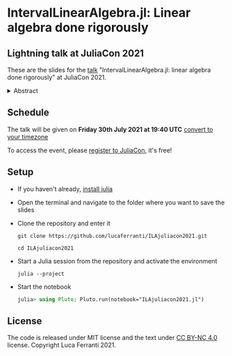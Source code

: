 # IntervalLinearAlgebra.jl: Linear algebra done rigorously

## Lightning talk at JuliaCon 2021

These are the slides for the [talk](https://pretalx.com/juliacon2021/talk/WA7BP8/) "IntervalLinearAlgebra.jl: linear algebra done rigorously" at JuliaCon 2021.

<details>
<summary>Abstract</summary>
Solving linear systems is central in most computational domains, from mathematics to engineering applications. This talk will introduce IntervalLinearAlgebra.jl: a package written in Julia to solve linear systems, with interval or real coefficients, rigorously. That is, producing a set guaranteed to contain the true solution of the original problem. This can be applied to solve problems involving uncertainty propagation or perform self-validated computations.
</details>


## Schedule

The talk will be given on **Friday 30th July 2021 at 19:40 UTC** [convert to your timezone](https://arewemeetingyet.com/2021-07-30/19:40)

To access the event, please [register to JuliaCon](https://juliacon.org/2021/tickets/), it's free!

## Setup

- If you haven't already, [install julia](https://julialang.org/downloads/)
- Open the terminal and navigate to the folder where you want to save the slides
- Clone the repository and enter it
  ```
  git clone https://github.com/lucaferranti/ILAjuliacon2021.git
  ```
  ```
  cd ILAjuliacon2021
  ```
- Start a Julia session from the repository and activate the environment
  ```
  julia --project
  ```

- Start the notebook
  ```julia
  julia> using Pluto; Pluto.run(notebook="ILAjuliacon2021.jl")
  ```

## License

The code is released under MIT license and the text under [CC BY-NC 4.0](https://creativecommons.org/licenses/by-nc/4.0/) license. Copyright Luca Ferranti 2021.
